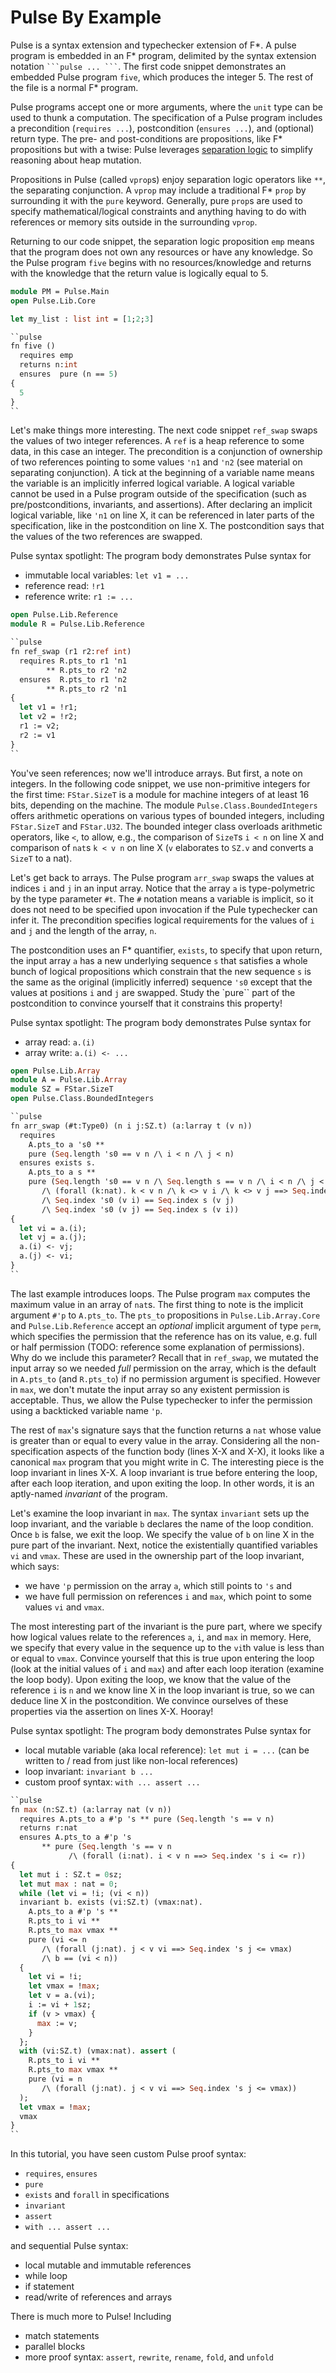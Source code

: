 # Pulse By Example

Pulse is a syntax extension and typechecker extension of F*.
A pulse program is embedded in an F* program, delimited by the syntax extension notation ` ```pulse ... ``` `.
The first code snippet demonstrates an embedded Pulse program `five`, which produces the integer 5.
The rest of the file is a normal F* program.

Pulse programs accept one or more arguments, where the `unit` type can be used to thunk a computation.
The specification of a Pulse program includes a precondition (`requires ...`), postcondition (`ensures ...`), and (optional) return type.
The pre- and post-conditions are propositions, like F* propositions but with a twise: Pulse leverages [separation logic](https://en.wikipedia.org/wiki/Separation_logic) to simplify reasoning about heap mutation.

Propositions in Pulse (called `vprop`s) enjoy separation logic operators like `**`, the separating conjunction.
A `vprop` may include a traditional F* `prop` by surrounding it with the `pure` keyword.
Generally, pure `prop`s are used to specify mathematical/logical constraints and anything having to do with references or memory sits outside in the surrounding `vprop`.

Returning to our code snippet, the separation logic proposition `emp` means that the program does not own any resources or have any knowledge.
So the Pulse program `five` begins with no resources/knowledge and returns with the knowledge that the return value is logically equal to 5.

```ocaml
module PM = Pulse.Main
open Pulse.Lib.Core

let my_list : list int = [1;2;3]

``pulse
fn five ()
  requires emp
  returns n:int
  ensures  pure (n == 5)
{
  5
}
``
```

Let's make things more interesting.
The next code snippet `ref_swap` swaps the values of two integer references.
A `ref` is a heap reference to some data, in this case an integer.
The precondition is a conjunction of ownership of two references pointing to some values `'n1` and `'n2` (see material on separating conjunction).
A tick at the beginning of a variable name means the variable is an implicitly inferred logical variable.
A logical variable cannot be used in a Pulse program outside of the specification (such as pre/postconditions, invariants, and assertions).
After declaring an implicit logical variable, like `'n1` on line X, it can be referenced in later parts of the specification, like in the postcondition on line X.
The postcondition says that the values of the two references are swapped.

Pulse syntax spotlight: The program body demonstrates Pulse syntax for
- immutable local variables: `let v1 = ...`
- reference read: `!r1`
- reference write: `r1 := ...`

```ocaml
open Pulse.Lib.Reference
module R = Pulse.Lib.Reference

``pulse
fn ref_swap (r1 r2:ref int)
  requires R.pts_to r1 'n1
        ** R.pts_to r2 'n2
  ensures  R.pts_to r1 'n2
        ** R.pts_to r2 'n1
{
  let v1 = !r1;
  let v2 = !r2;
  r1 := v2;
  r2 := v1
}
``
```

You've seen references; now we'll introduce arrays.
But first, a note on integers.
In the following code snippet, we use non-primitive integers for the first time: `FStar.SizeT` is a module for machine integers of at least 16 bits, depending on the machine.
The module `Pulse.Class.BoundedIntegers` offers arithmetic operations on various types of bounded integers, including `FStar.SizeT` and `FStar.U32`.
The bounded integer class overloads arithmetic operators, like `<`, to allow, e.g., the comparison of `SizeT`s `i < n` on line X and comparison of `nat`s `k < v n` on line X (`v` elaborates to `SZ.v` and converts a `SizeT` to a nat).

Let's get back to arrays.
The Pulse program `arr_swap` swaps the values at indices `i` and `j` in an input array.
Notice that the array `a` is type-polymetric by the type parameter `#t`.
The `#` notation means a variable is implicit, so it does not need to be specified upon invocation if the Pule typechecker can infer it.
The precondition specifies logical requirements for the values of `i` and `j` and the length of the array, `n`.

The postcondition uses an F* quantifier, `exists`, to specify that upon return, the input array `a` has a new underlying sequence `s` that satisfies a whole bunch of logical propositions which constrain that the new sequence `s` is the same as the original (implicitly inferred) sequence `'s0` except that the values at positions `i` and `j` are swapped.
Study the `pure`` part of the postcondition to convince yourself that it constrains this property!

Pulse syntax spotlight: The program body demonstrates Pulse syntax for
- array read: `a.(i)`
- array write: `a.(i) <- ...`

```ocaml
open Pulse.Lib.Array
module A = Pulse.Lib.Array
module SZ = FStar.SizeT
open Pulse.Class.BoundedIntegers

``pulse
fn arr_swap (#t:Type0) (n i j:SZ.t) (a:larray t (v n))
  requires
    A.pts_to a 's0 **
    pure (Seq.length 's0 == v n /\ i < n /\ j < n)
  ensures exists s.
    A.pts_to a s **
    pure (Seq.length 's0 == v n /\ Seq.length s == v n /\ i < n /\ j < n
       /\ (forall (k:nat). k < v n /\ k <> v i /\ k <> v j ==> Seq.index 's0 k == Seq.index s k)
       /\ Seq.index 's0 (v i) == Seq.index s (v j)
       /\ Seq.index 's0 (v j) == Seq.index s (v i))
{
  let vi = a.(i);
  let vj = a.(j);
  a.(i) <- vj;
  a.(j) <- vi;
}
``
```

The last example introduces loops.
The Pulse program `max` computes the maximum value in an array of `nat`s.
The first thing to note is the implicit argument `#'p` to `A.pts_to`.
The `pts_to` propositions in `Pulse.Lib.Array.Core` and `Pulse.Lib.Reference` accept an *optional* implicit argument of type `perm`, which specifies the permission that the reference has on its value, e.g. full or half permission (TODO: reference some explanation of permissions).
Why do we include this parameter?
Recall that in `ref_swap`, we mutated the input array so we needed *full* permission on the array, which is the default in `A.pts_to` (and `R.pts_to`) if no permission argument is specified.
However in `max`, we don't mutate the input array so any existent permission is acceptable.
Thus, we allow the Pulse typechecker to infer the permission using a backticked variable name `'p`.

The rest of `max`'s signature says that the function returns a `nat` whose value is greater than or equal to every value in the array.
Considering all the non-specification aspects of the function body (lines X-X and X-X), it looks like a canonical `max` program that you might write in C.
The interesting piece is the loop invariant in lines X-X.
A loop invariant is true before entering the loop, after each loop iteration, and upon exiting the loop.
In other words, it is an aptly-named *invariant* of the program.

Let's examine the loop invariant in `max`.
The syntax `invariant` sets up the loop invariant, and the variable `b` declares the name of the loop condition.
Once `b` is false, we exit the loop.
We specify the value of `b` on line X in the pure part of the invariant.
Next, notice the existentially quantified variables `vi` and `vmax`.
These are used in the ownership part of the loop invariant, which says:
* we have `'p` permission on the array `a`, which still points to `'s` and
* we have full permission on references `i` and `max`, which point to some values `vi` and `vmax`.

The most interesting part of the invariant is the pure part, where we specify how logical values relate to the references `a`, `i`, and `max` in memory.
Here, we specify that every value in the sequence up to the `vi`th value is less than or equal to `vmax`.
Convince yourself that this is true upon entering the loop (look at the initial values of `i` and `max`) and after each loop iteration (examine the loop body).
Upon exiting the loop, we know that the value of the reference `i` is `n` and we know line X in the loop invariant is true, so we can deduce line X in the postcondition.
We convince ourselves of these properties via the assertion on lines X-X.
Hooray!

Pulse syntax spotlight: The program body demonstrates Pulse syntax for
- local mutable variable (aka local reference): `let mut i = ...` (can be written to / read from just like non-local references)
- loop invariant: `invariant b ...`
- custom proof syntax: `with ... assert ...`

```ocaml
``pulse
fn max (n:SZ.t) (a:larray nat (v n))
  requires A.pts_to a #'p 's ** pure (Seq.length 's == v n)
  returns r:nat
  ensures A.pts_to a #'p 's
       ** pure (Seq.length 's == v n
             /\ (forall (i:nat). i < v n ==> Seq.index 's i <= r))
{
  let mut i : SZ.t = 0sz;
  let mut max : nat = 0;
  while (let vi = !i; (vi < n))
  invariant b. exists (vi:SZ.t) (vmax:nat).
    A.pts_to a #'p 's **
    R.pts_to i vi **
    R.pts_to max vmax **
    pure (vi <= n
       /\ (forall (j:nat). j < v vi ==> Seq.index 's j <= vmax)
       /\ b == (vi < n))
  {
    let vi = !i;
    let vmax = !max;
    let v = a.(vi);
    i := vi + 1sz;
    if (v > vmax) {
      max := v;
    }
  };
  with (vi:SZ.t) (vmax:nat). assert (
    R.pts_to i vi **
    R.pts_to max vmax **
    pure (vi = n
       /\ (forall (j:nat). j < v vi ==> Seq.index 's j <= vmax))
  );
  let vmax = !max;
  vmax
}
``
```

In this tutorial, you have seen custom Pulse proof syntax:
- `requires`, `ensures`
- `pure`
- `exists` and `forall` in specifications
- `invariant`
- `assert`
- `with ... assert ...`

and sequential Pulse syntax:
- local mutable and immutable references
- while loop
- if statement
- read/write of references and arrays

There is much more to Pulse!
Including
- match statements
- parallel blocks
- more proof syntax: `assert`, `rewrite`, `rename`, `fold`, and `unfold`